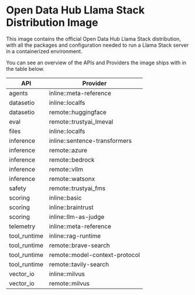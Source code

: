 <!-- This file is automatically generated by scripts/gen_distro_doc.py - do not update manually -->

# Open Data Hub Llama Stack Distribution Image

This image contains the official Open Data Hub Llama Stack distribution, with all the packages and configuration needed to run a Llama Stack server in a containerized environment.

You can see an overview of the APIs and Providers the image ships with in the table below.

| API | Provider |
|-----|----------|
| agents | inline::meta-reference |
| datasetio | inline::localfs |
| datasetio | remote::huggingface |
| eval | remote::trustyai_lmeval |
| files | inline::localfs |
| inference | inline::sentence-transformers |
| inference | remote::azure |
| inference | remote::bedrock |
| inference | remote::vllm |
| inference | remote::watsonx |
| safety | remote::trustyai_fms |
| scoring | inline::basic |
| scoring | inline::braintrust |
| scoring | inline::llm-as-judge |
| telemetry | inline::meta-reference |
| tool_runtime | inline::rag-runtime |
| tool_runtime | remote::brave-search |
| tool_runtime | remote::model-context-protocol |
| tool_runtime | remote::tavily-search |
| vector_io | inline::milvus |
| vector_io | remote::milvus |
